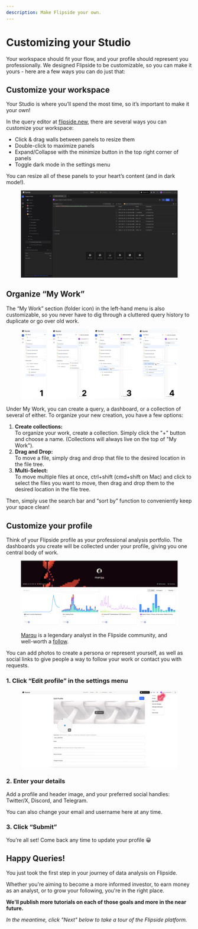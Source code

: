 ```yaml
---
description: Make Flipside your own.
---
```


# Customizing your Studio

Your workspace should fit your flow, and your profile should represent you professionally. We designed Flipside to be customizable, so you can make it yours - here are a few ways you can do just that:

## Customize your workspace

Your Studio is where you’ll spend the most time, so it’s important to make it your own!&#x20;

In the query editor at [flipside.new](http://flipside.new/), there are several ways you can customize your workspace:

* Click & drag walls between panels to resize them
* Double-click to maximize panels
* Expand/Collapse with the minimize button in the top right corner of panels
* Toggle dark mode in the settings menu

You can resize all of these panels to your heart’s content (and in dark mode!).&#x20;

<figure><img src="../../.gitbook/assets/Screenshot 2023-11-08 at 11.38.17 PM.png" alt=""><figcaption></figcaption></figure>

## Organize “My Work”

The “My Work” section (folder icon) in the left-hand menu is also customizable, so you never have to dig through a cluttered query history to duplicate or go over old work.

<figure><img src="../../.gitbook/assets/Group 2150.png" alt=""><figcaption></figcaption></figure>

Under My Work, you can create a query, a dashboard, or a collection of several of either. To organize your new creation, you have a few options:

1. **Create collections:**\
   To organize your work, create a collection. Simply click the "+" button and choose a name. (Collections will always live on the top of "My Work").
2. **Drag and Drop:**\
   To move a file, simply drag and drop that file to the desired location in the file tree.
3. **Multi-Select:**\
   To move multiple files at once, ctrl+shift (cmd+shift on Mac) and click to select the files you want to move, then drag and drop them to the desired location in the file tree.&#x20;

Then, simply use the search bar and “sort by” function to conveniently keep your space clean!



## Customize your profile

Think of your Flipside profile as your professional analysis portfolio. The dashboards you create will be collected under your profile, giving you one central body of work.

<figure><img src="../../.gitbook/assets/Screenshot 2023-11-08 at 11.23.42 PM.png" alt=""><figcaption><p><a href="https://flipsidecrypto.xyz/marqu">Marqu</a> is a legendary analyst in the Flipside community, and well-worth a <a href="https://twitter.com/fknmarqu">follow</a>.</p></figcaption></figure>

You can add photos to create a persona or represent yourself, as well as social links to give people a way to follow your work or contact you with requests.&#x20;

### &#x20;1. Click “Edit profile” in the settings menu

<figure><img src="../../.gitbook/assets/Untitled design-4.png" alt=""><figcaption></figcaption></figure>

### 2. Enter your details

Add a profile and header image, and your preferred social handles: Twitter/X, Discord, and Telegram.&#x20;

You can also change your email and username here at any time.

### 3. Click “Submit”

You’re all set! Come back any time to update your profile 😀



## Happy Queries!

You just took the first step in your journey of data analysis on Flipside.&#x20;

Whether you're aiming to become a more informed investor, to earn money as an analyst, or to grow your following, you're in the right place.&#x20;

**We'll publish more tutorials on each of those goals and more in the near future.**&#x20;

_In the meantime, click "Next" below to take a tour of the Flipside platform._


